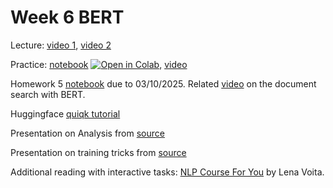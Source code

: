 # Week 6 BERT

Lecture: [video 1](https://youtu.be/ZW4ZNPskBnQ), [video 2](https://youtu.be/z8c8Grcpzlc)

Practice: [notebook](https://github.com/anton-selitskiy/RIT_LLM/blob/main/Week06_bert/practice06.ipynb) [![Open in Colab](https://colab.research.google.com/assets/colab-badge.svg)](https://github.com/anton-selitskiy/RIT_LLM/blob/main/Week06_bert/practice06.ipynb), [video](https://youtu.be/o664DzR1zWY)

Homework 5 [notebook](./homework_05.ipynb) due to 03/10/2025. Related [video](https://youtu.be/_eSGWNqKeeY?si=IyrqfQGQiZkrzbB1&t=1846) on the document search with BERT. 

Huggingface [quiqk tutorial](https://huggingface.co/docs/transformers/quicktour)

Presentation on Analysis from [source](https://github.com/yandexdataschool/nlp_course/tree/2024/week05_transfer)

Presentation on training tricks from [source](https://github.com/yandexdataschool/nlp_course/tree/2024/week07_peft) 

Additional reading with interactive tasks: [NLP Course For You](https://lena-voita.github.io/nlp_course.html) by Lena Voita.
